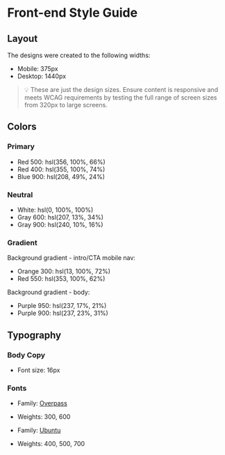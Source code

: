 # Front-end Style Guide

## Layout

The designs were created to the following widths:

- Mobile: 375px
- Desktop: 1440px

> 💡 These are just the design sizes. Ensure content is responsive and meets WCAG requirements by testing the full range of screen sizes from 320px to large screens.

## Colors

### Primary

- Red 500: hsl(356, 100%, 66%)
- Red 400: hsl(355, 100%, 74%)
- Blue 900: hsl(208, 49%, 24%)

### Neutral

- White: hsl(0, 100%, 100%)
- Gray 600: hsl(207, 13%, 34%)
- Gray 900: hsl(240, 10%, 16%)

### Gradient

Background gradient - intro/CTA mobile nav:

- Orange 300: hsl(13, 100%, 72%)
- Red 550: hsl(353, 100%, 62%)

Background gradient - body:

- Purple 950: hsl(237, 17%, 21%)
- Purple 900: hsl(237, 23%, 31%)

## Typography

### Body Copy

- Font size: 16px

### Fonts

- Family: [Overpass](https://fonts.google.com/specimen/Overpass?preview.text_type=custom)
- Weights: 300, 600

- Family: [Ubuntu](https://fonts.google.com/specimen/Ubuntu?preview.text_type=custom)
- Weights: 400, 500, 700


